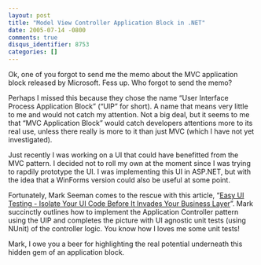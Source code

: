 ```yaml
---
layout: post
title: "Model View Controller Application Block in .NET"
date: 2005-07-14 -0800
comments: true
disqus_identifier: 8753
categories: []
---
```

Ok, one of you forgot to send me the memo about the MVC application
block released by Microsoft. Fess up. Who forgot to send the memo?

Perhaps I missed this because they chose the name “User Interface
Process Application Block” (“UIP” for short). A name that means very
little to me and would not catch my attention. Not a big deal, but it
seems to me that “MVC Application Block” would catch developers
attentions more to its real use, unless there really is more to it than
just MVC (which I have not yet investigated).

Just recently I was working on a UI that could have benefitted from the
MVC pattern. I decided not to roll my own at the moment since I was
trying to rapdily prototype the UI. I was implementing this UI in
ASP.NET, but with the idea that a WinForms version could also be useful
at some point.

Fortunately, Mark Seeman comes to the rescue with this article, “[Easy
UI Testing - Isolate Your UI Code Before It Invades Your Business
Layer](http://msdn.microsoft.com/msdnmag/issues/05/08/UIPApplicationBlock/default.aspx)”.
Mark succinctly outlines how to implement the Application Controller
pattern using the UIP and completes the picture with UI agnostic unit
tests (using NUnit) of the controller logic. You know how I loves me
some unit tests!

Mark, I owe you a beer for highlighting the real potential underneath
this hidden gem of an application block.

